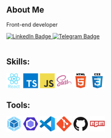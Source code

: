 <h2>
  About Me
</h2>

Front-end developer

<div id="badges">
  <a href="https://www.linkedin.com/in/maria-pashkovich-2bb36686/">
    <img src="https://cdn-icons-png.flaticon.com/512/145/145807.png" alt="LinkedIn Badge" width="35px"/>
  </a>
  <a href="https://t.me/maryiayia">
    <img src="https://cdn-icons-png.flaticon.com/512/3670/3670070.png" alt="Telegram Badge" width="35px"/>
  </a>
</div>
<img src="https://komarev.com/ghpvc/?username=pashkovichma&style=flat-square&color=blue" alt=""/>

<h2>
  Skills:
</h2>
<div>
  <img src="https://raw.githubusercontent.com/devicons/devicon/master/icons/react/react-original-wordmark.svg" width="40" height="40" title="CSS"/>
  <img src="https://raw.githubusercontent.com/devicons/devicon/master/icons/typescript/typescript-original.svg" width="40" height="40" title="TS"/>
  <img src="https://raw.githubusercontent.com/devicons/devicon/master/icons/javascript/javascript-original.svg" width="40" height="40" title="JS"/>
  <img src="https://raw.githubusercontent.com/devicons/devicon/master/icons/sass/sass-original.svg" width="40" height="40" title="SASS"/>
  <img src="https://raw.githubusercontent.com/devicons/devicon/master/icons/html5/html5-original-wordmark.svg" width="40" height="40" title="HTLM"/>
  <img src="https://raw.githubusercontent.com/devicons/devicon/master/icons/css3/css3-original-wordmark.svg" width="40" height="40" title="CSS"/>
</div>
<h2>
  Tools:
</h2>
<div>
  <img src="https://raw.githubusercontent.com/devicons/devicon/1119b9f84c0290e0f0b38982099a2bd027a48bf1/icons/webpack/webpack-original.svg" width="40" height="40" title="Webpack"/>
  <img src="https://raw.githubusercontent.com/devicons/devicon/1119b9f84c0290e0f0b38982099a2bd027a48bf1/icons/eslint/eslint-original.svg" width="40" height="40" title="ESLint"/>
  <img src="https://raw.githubusercontent.com/devicons/devicon/1119b9f84c0290e0f0b38982099a2bd027a48bf1/icons/vscode/vscode-original.svg" width="40" height="40" title="VSCode"/>
  <img src="https://raw.githubusercontent.com/devicons/devicon/1119b9f84c0290e0f0b38982099a2bd027a48bf1/icons/git/git-original.svg" width="40" height="40" title="git"/>
  <img src="https://raw.githubusercontent.com/devicons/devicon/1119b9f84c0290e0f0b38982099a2bd027a48bf1/icons/github/github-original.svg" width="40" height="40" title="github"/>
  <img src="https://raw.githubusercontent.com/devicons/devicon/1119b9f84c0290e0f0b38982099a2bd027a48bf1/icons/npm/npm-original-wordmark.svg" width="40" height="40" title="npm"/>
  
<div/>
